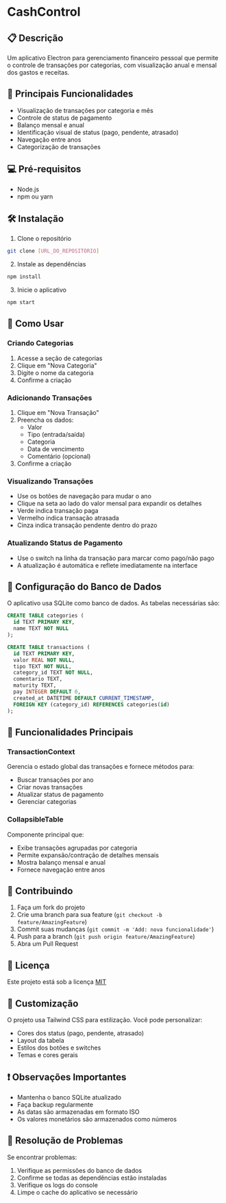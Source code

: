 # CashControl

## 📋 Descrição
Um aplicativo Electron para gerenciamento financeiro pessoal que permite o controle de transações por categorias, com visualização anual e mensal dos gastos e receitas.

## 🚀 Principais Funcionalidades
- Visualização de transações por categoria e mês
- Controle de status de pagamento
- Balanço mensal e anual
- Identificação visual de status (pago, pendente, atrasado)
- Navegação entre anos
- Categorização de transações

## 💻 Pré-requisitos
- Node.js
- npm ou yarn

## 🛠️ Instalação

1. Clone o repositório
```bash
git clone [URL_DO_REPOSITÓRIO]
```

2. Instale as dependências
```bash
npm install
```

3. Inicie o aplicativo
```bash
npm start
```

## 🎯 Como Usar

### Criando Categorias
1. Acesse a seção de categorias
2. Clique em "Nova Categoria"
3. Digite o nome da categoria
4. Confirme a criação

### Adicionando Transações
1. Clique em "Nova Transação"
2. Preencha os dados:
   - Valor
   - Tipo (entrada/saída)
   - Categoria
   - Data de vencimento
   - Comentário (opcional)
3. Confirme a criação

### Visualizando Transações
- Use os botões de navegação para mudar o ano
- Clique na seta ao lado do valor mensal para expandir os detalhes
- Verde indica transação paga
- Vermelho indica transação atrasada
- Cinza indica transação pendente dentro do prazo

### Atualizando Status de Pagamento
- Use o switch na linha da transação para marcar como pago/não pago
- A atualização é automática e reflete imediatamente na interface

## 🔧 Configuração do Banco de Dados
O aplicativo usa SQLite como banco de dados. As tabelas necessárias são:

```sql
CREATE TABLE categories (
  id TEXT PRIMARY KEY,
  name TEXT NOT NULL
);

CREATE TABLE transactions (
  id TEXT PRIMARY KEY,
  valor REAL NOT NULL,
  tipo TEXT NOT NULL,
  category_id TEXT NOT NULL,
  comentario TEXT,
  maturity TEXT,
  pay INTEGER DEFAULT 0,
  created_at DATETIME DEFAULT CURRENT_TIMESTAMP,
  FOREIGN KEY (category_id) REFERENCES categories(id)
);
```

## 🌟 Funcionalidades Principais

### TransactionContext
Gerencia o estado global das transações e fornece métodos para:
- Buscar transações por ano
- Criar novas transações
- Atualizar status de pagamento
- Gerenciar categorias

### CollapsibleTable
Componente principal que:
- Exibe transações agrupadas por categoria
- Permite expansão/contração de detalhes mensais
- Mostra balanço mensal e anual
- Fornece navegação entre anos

## 🤝 Contribuindo
1. Faça um fork do projeto
2. Crie uma branch para sua feature (`git checkout -b feature/AmazingFeature`)
3. Commit suas mudanças (`git commit -m 'Add: nova funcionalidade'`)
4. Push para a branch (`git push origin feature/AmazingFeature`)
5. Abra um Pull Request

## 📝 Licença
Este projeto está sob a licença [MIT](LICENSE.md)

## 🎨 Customização
O projeto usa Tailwind CSS para estilização. Você pode personalizar:
- Cores dos status (pago, pendente, atrasado)
- Layout da tabela
- Estilos dos botões e switches
- Temas e cores gerais

## ❗ Observações Importantes
- Mantenha o banco SQLite atualizado
- Faça backup regularmente
- As datas são armazenadas em formato ISO
- Os valores monetários são armazenados como números

## 🐛 Resolução de Problemas
Se encontrar problemas:
1. Verifique as permissões do banco de dados
2. Confirme se todas as dependências estão instaladas
3. Verifique os logs do console
4. Limpe o cache do aplicativo se necessário